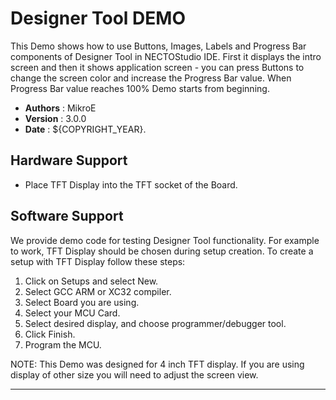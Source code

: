 # Designer Tool DEMO

This Demo shows how to use Buttons, Images, Labels and Progress Bar components of Designer Tool in NECTOStudio IDE. First it displays the intro screen and then it shows application screen - you can press Buttons to change the screen color and increase the Progress Bar value. When Progress Bar value reaches 100% Demo starts from beginning.

- **Authors**     : MikroE
- **Version**     : 3.0.0
- **Date**        : ${COPYRIGHT_YEAR}.

## Hardware Support

- Place TFT Display into the TFT socket of the Board.

## Software Support

We provide demo code for testing Designer Tool functionality.
For example to work, TFT Display should be chosen during setup creation. To create a setup with TFT Display follow these steps:

1. Click on Setups and select New.
2. Select GCC ARM or XC32 compiler.
3. Select Board you are using.
4. Select your MCU Card.
5. Select desired display, and choose programmer/debugger tool.
6. Click Finish.
7. Program the MCU.

NOTE: This Demo was designed for 4 inch TFT display. If you are using display of other size you will need to adjust the screen view.

---
